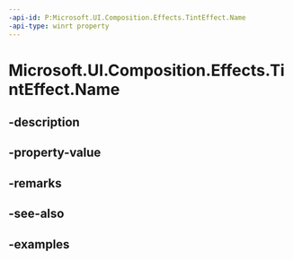 ```yaml
---
-api-id: P:Microsoft.UI.Composition.Effects.TintEffect.Name
-api-type: winrt property
---
```


# Microsoft.UI.Composition.Effects.TintEffect.Name

<!--
public string Name { get; set; }
-->


## -description

## -property-value

## -remarks

## -see-also

## -examples


